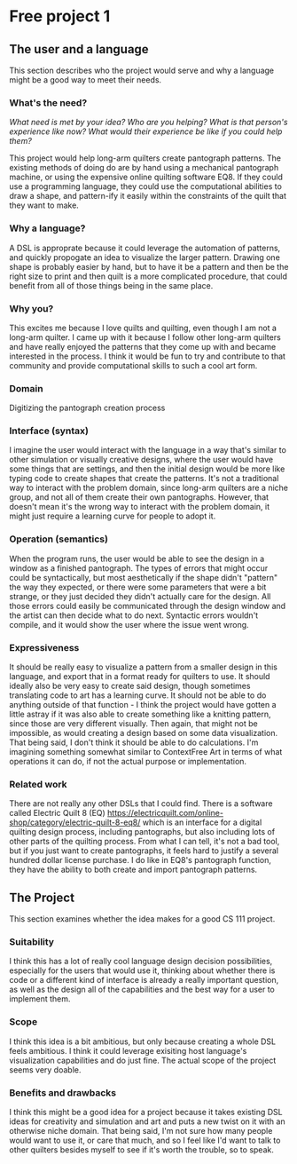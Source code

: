 # Free project 1

## The user and a language

This section describes who the project would serve and why a language might be a
good way to meet their needs.

### What's the need?

_What need is met by your idea? Who are you helping? What is that person's
experience like now? What would their experience be like if you could help
them?_

This project would help long-arm quilters create pantograph patterns. The existing methods of doing do are by hand using a mechanical pantograph machine, or using the expensive online quilting software EQ8. If they could use a programming language, they could use the computational abilities to draw a shape, and pattern-ify it easily within the constraints of the quilt that they want to make.

### Why a language?

A DSL is approprate because it could leverage the automation of patterns, and quickly propogate an idea to visualize the larger pattern. Drawing one shape is probably easier by hand, but to have it be a pattern and then be the right size to print and then quilt is a more complicated procedure, that could benefit from all of those things being in the same place.

### Why you?

This excites me because I love quilts and quilting, even though I am not a long-arm quilter. I came up with it because I follow other long-arm quilters and have really enjoyed the patterns that they come up with and became interested in the process. I think it would be fun to try and contribute to that community and provide computational skills to such a cool art form. 

### Domain

Digitizing the pantograph creation process

### Interface (syntax)

I imagine the user would interact with the language in a way that's similar to other simulation or visually creative designs, where the user would have some things that are settings, and then the initial design would be more like typing code to create shapes that create the patterns. It's not a traditional way to interact with the problem domain, since long-arm quilters are a niche group, and not all of them create their own pantographs. However, that doesn't mean it's the wrong way to interact with the problem domain, it might just require a learning curve for people to adopt it.

### Operation (semantics)

When the program runs, the user would be able to see the design in a window as a finished pantograph. The types of errors that might occur could be syntactically, but most aesthetically if the shape didn't "pattern" the way they expected, or there were some parameters that were a bit strange, or they just decided they didn't actually care for the design. All those errors could easily be communicated through the design window and the artist can then decide what to do next. Syntactic errors wouldn't compile, and it would show the user where the issue went wrong.

### Expressiveness

It should be really easy to visualize a pattern from a smaller design in this language, and export that in a format ready for quilters to use. It should ideally also be very easy to create said design, though sometimes translating code to art has a learning curve. It should not be able to do anything outside of that function - I think the project would have gotten a little astray if it was also able to create something like a knitting pattern, since those are very different visually. Then again, that might not be impossible, as would creating a design based on some data visualization. That being said, I don't think it should be able to do calculations. I'm imagining something somewhat similar to ContextFree Art in terms of what operations it can do, if not the actual purpose or implementation.

### Related work

There are not really any other DSLs that I could find. There is a software called Electric Quilt 8 (EQ) <https://electricquilt.com/online-shop/category/electric-quilt-8-eq8/> which is an interface for a digital quilting design process, including pantographs, but also including lots of other parts of the quilting process. From what I can tell, it's not a bad tool, but if you just want to create pantographs, it feels hard to justify a several hundred dollar license purchase. I do like in EQ8's pantograph function, they have the ability to both create and import pantograph patterns.

## The Project

This section examines whether the idea makes for a good CS 111 project.

### Suitability

I think this has a lot of really cool language design decision possibilities, especially for the users that would use it, thinking about whether there is code or a different kind of interface is already a really important question, as well as the design all of the capabilities and the best way for a user to implement them.

### Scope

I think this idea is a bit ambitious, but only because creating a whole DSL feels ambitious. I think it could leverage exisiting host language's visualization capabilities and do just fine. The actual scope of the project seems very doable.

### Benefits and drawbacks

I think this might be a good idea for a project because it takes existing DSL ideas for creativity and simulation and art and puts a new twist on it with an otherwise niche domain. That being said, I'm not sure how many people would want to use it, or care that much, and so I feel like I'd want to talk to other quilters besides myself to see if it's worth the trouble, so to speak.